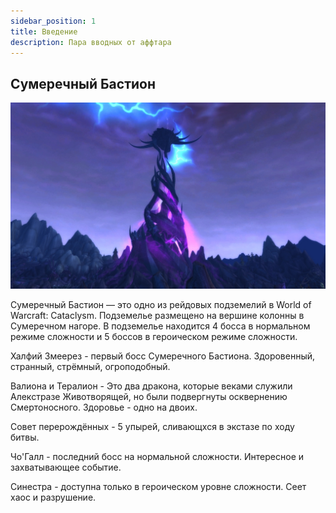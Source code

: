 ```yaml
---
sidebar_position: 1
title: Введение
description: Пара вводных от аффтара
---
```


## Сумеречный Бастион

<div className="text--center">

![botaaaa](/img/bot/BOT.jpg)

</div>

Сумеречный Бастион — это одно из рейдовых подземелий в World of Warcraft: Cataclysm. Подземелье размещено на вершине колонны в Сумеречном нагоре. 
В подземелье находится 4 босса в нормальном режиме сложности и 5 боссов в героическом режиме сложности.

Халфий Змеерез - первый босс Сумеречного Бастиона. Здоровенный, странный, стрёмный, огроподобный. 

Валиона и Тералион - Это два дракона, которые веками служили Алекстразе Животворящей, но были подвергнуты осквернению Смертоносного. Здоровье - одно на двоих.

Совет перерождённых - 5 упырей, сливающхся в экстазе по ходу битвы.

Чо'Галл - последний босс на нормальной сложности. Интересное и захватывающее событие.

Синестра - доступна только в героическом уровне сложности. Сеет хаос и разрушение. 
